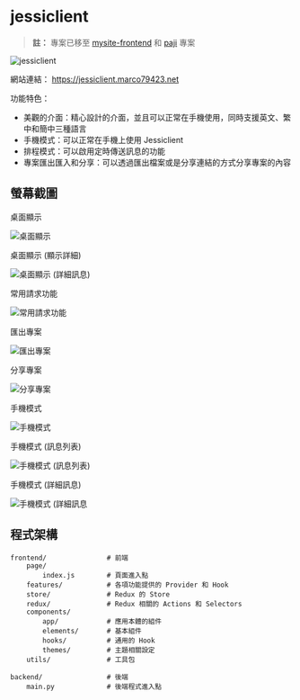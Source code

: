 # jessiclient

> **註：**  專案已移至 [mysite-frontend](https://github.com/marco79423/mysite-frontend) 和 [paji](https://github.com/marco79423/paji) 專案

![jessiclient](./logo.jpg)

網站連結： https://jessiclient.marco79423.net

功能特色：

* 美觀的介面：精心設計的介面，並且可以正常在手機使用，同時支援英文、繁中和簡中三種語言
* 手機模式：可以正常在手機上使用 Jessiclient
* 排程模式：可以啟用定時傳送訊息的功能
* 專案匯出匯入和分享：可以透過匯出檔案或是分享連結的方式分享專案的內容

## 螢幕截圖

桌面顯示

![桌面顯示](./docs/imgs/1.png)

桌面顯示 (顯示詳細)

![桌面顯示 (詳細訊息)](./docs/imgs/2.png)

常用請求功能

![常用請求功能](./docs/imgs/3.png)

匯出專案

![匯出專案](./docs/imgs/4.png)

分享專案

![分享專案](./docs/imgs/5.png)

手機模式

![手機模式](./docs/imgs/6.png)

手機模式 (訊息列表)

![手機模式 (訊息列表)](./docs/imgs/7.png)

手機模式 (詳細訊息)

![手機模式 (詳細訊息](./docs/imgs/8.png)

## 程式架構

    frontend/               # 前端
        page/
            index.js        # 頁面進入點
        features/           # 各項功能提供的 Provider 和 Hook
        store/              # Redux 的 Store
        redux/              # Redux 相關的 Actions 和 Selectors
        components/
            app/            # 應用本體的組件
            elements/       # 基本組件
            hooks/          # 通用的 Hook
            themes/         # 主題相關設定
        utils/              # 工具包

    backend/                # 後端
        main.py             # 後端程式進入點

